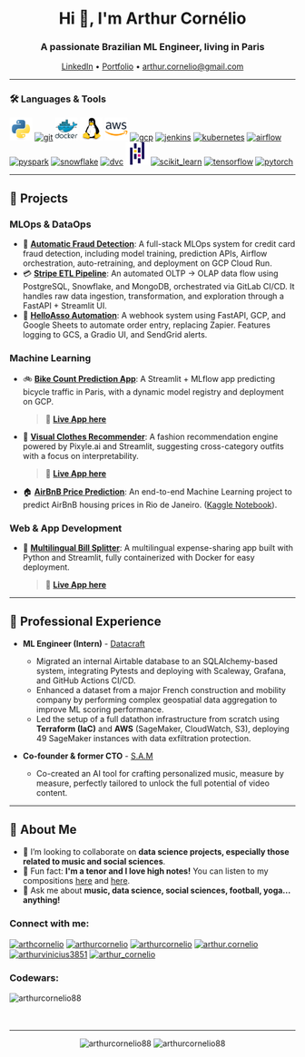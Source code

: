 <h1 align="center">Hi 🙌, I'm Arthur Cornélio</h1>
<h3 align="center">A passionate Brazilian ML Engineer, living in Paris</h3>

<p align="center">
  <a href="https://www.linkedin.com/in/arthurcornelio" target="_blank">LinkedIn</a> •
  <a href="https://troopl.com/arthurcornelio" target="_blank">Portfolio</a> •
  <a href="mailto:arthur.cornelio@gmail.com">arthur.cornelio@gmail.com</a>
</p>

---

### 🛠️ Languages & Tools

<p align="left">
    <a href="https://www.python.org" target="_blank" rel="noreferrer"><img src="https://raw.githubusercontent.com/devicons/devicon/master/icons/python/python-original.svg" alt="python" width="40" height="40"/></a>
    <a href="https://git-scm.com/" target="_blank" rel="noreferrer"><img src="https://www.vectorlogo.zone/logos/git-scm/git-scm-icon.svg" alt="git" width="40" height="40"/></a>
    <a href="https://www.docker.com/" target="_blank" rel="noreferrer"><img src="https://raw.githubusercontent.com/devicons/devicon/master/icons/docker/docker-original-wordmark.svg" alt="docker" width="40" height="40"/></a>
    <a href="https://www.linux.org/" target="_blank" rel="noreferrer"><img src="https://raw.githubusercontent.com/devicons/devicon/master/icons/linux/linux-original.svg" alt="linux" width="40" height="40"/></a>
    <a href="https://aws.amazon.com" target="_blank" rel="noreferrer"><img src="https://raw.githubusercontent.com/devicons/devicon/master/icons/amazonwebservices/amazonwebservices-original-wordmark.svg" alt="aws" width="40" height="40"/></a>
    <a href="https://cloud.google.com" target="_blank" rel="noreferrer"><img src="https://www.vectorlogo.zone/logos/google_cloud/google_cloud-icon.svg" alt="gcp" width="40" height="40"/></a>
    <a href="https://www.jenkins.io" target="_blank" rel="noreferrer"><img src="https://www.vectorlogo.zone/logos/jenkins/jenkins-icon.svg" alt="jenkins" width="40" height="40"/></a>
    <a href="https://kubernetes.io" target="_blank" rel="noreferrer"><img src="https://www.vectorlogo.zone/logos/kubernetes/kubernetes-icon.svg" alt="kubernetes" width="40" height="40"/></a>
    <a href="https://airflow.apache.org/" target="_blank" rel="noreferrer"><img src="https://www.vectorlogo.zone/logos/apache_airflow/apache_airflow-icon.svg" alt="airflow" width="40" height="40"/></a>
    <a href="https://spark.apache.org/" target="_blank" rel="noreferrer"><img src="https://www.vectorlogo.zone/logos/apache_spark/apache_spark-icon.svg" alt="pyspark" width="40" height="40"/></a>
    <a href="https://www.snowflake.com/" target="_blank" rel="noreferrer"><img src="https://www.vectorlogo.zone/logos/snowflake/snowflake-icon.svg" alt="snowflake" width="40" height="40"/></a>
    <a href="https://dvc.org/" target="_blank" rel="noreferrer"><img src="https://www.svgrepo.com/show/353683/dvc.svg" alt="dvc" width="40" height="40"/></a>
    <a href="https://pandas.pydata.org/" target="_blank" rel="noreferrer"><img src="https://raw.githubusercontent.com/devicons/devicon/2ae2a900d2f041da66e950e4d48052658d850630/icons/pandas/pandas-original.svg" alt="pandas" width="40" height="40"/></a>
    <a href="https://scikit-learn.org/" target="_blank" rel="noreferrer"><img src="https://upload.wikimedia.org/wikipedia/commons/0/05/Scikit_learn_logo_small.svg" alt="scikit_learn" width="40" height="40"/></a>
    <a href="https://www.tensorflow.org" target="_blank" rel="noreferrer"><img src="https://www.vectorlogo.zone/logos/tensorflow/tensorflow-icon.svg" alt="tensorflow" width="40" height="40"/></a>
    <a href="https://pytorch.org/" target="_blank" rel="noreferrer"><img src="https://www.vectorlogo.zone/logos/pytorch/pytorch-icon.svg" alt="pytorch" width="40" height="40"/></a>
</p>

---

## 🚀 Projects

### MLOps & DataOps
- 🥷 **[Automatic Fraud Detection](https://github.com/arthurcornelio88/automatic_fraud_detection)**: A full-stack MLOps system for credit card fraud detection, including model training, prediction APIs, Airflow orchestration, auto-retraining, and deployment on GCP Cloud Run.
- 💳 **[Stripe ETL Pipeline](https://gitlab.com/stripe_b2)**: An automated OLTP → OLAP data flow using PostgreSQL, Snowflake, and MongoDB, orchestrated via GitLab CI/CD. It handles raw data ingestion, transformation, and exploration through a FastAPI + Streamlit UI.
- 🧾 **[HelloAsso Automation](https://github.com/arthurcornelio88/helloasso-webhook-to-gsheet)**: A webhook system using FastAPI, GCP, and Google Sheets to automate order entry, replacing Zapier. Features logging to GCS, a Gradio UI, and SendGrid alerts.

### Machine Learning
- 🚲 **[Bike Count Prediction App](https://github.com/arthurcornelio88/bike-count-prediction-app)**: A Streamlit + MLflow app predicting bicycle traffic in Paris, with a dynamic model registry and deployment on GCP.
  > 🚀 **[Live App here](https://dstrafficcyclist1.streamlit.app/)**
- 👗 **[Visual Clothes Recommender](https://clothes-reco.streamlit.app/)**: A fashion recommendation engine powered by Pixyle.ai and Streamlit, suggesting cross-category outfits with a focus on interpretability.
  > 🚀 **[Live App here](https://clothes-reco.streamlit.app/)**
- 🏠 **[AirBnB Price Prediction](https://github.com/arthurcornelio88/airbnbpricing)**: An end-to-end Machine Learning project to predict AirBnB housing prices in Rio de Janeiro. ([Kaggle Notebook](https://www.kaggle.com/code/arthurcornelio/predicting-airbnb-housing-prices-in-rio-de-janeiro)).

### Web & App Development
- 💸 **[Multilingual Bill Splitter](https://github.com/arthurcornelio88/multilingual-bill-splitter)**: A multilingual expense-sharing app built with Python and Streamlit, fully containerized with Docker for easy deployment.
  > 🚀 **[Live App here](https://huggingface.co/spaces/arthurcornelio88/divisao_contas_multilingue)**

---

## 💼 Professional Experience

- **ML Engineer (Intern)** - [Datacraft](https://datacraft.paris/)
  - Migrated an internal Airtable database to an SQLAlchemy-based system, integrating Pytests and deploying with Scaleway, Grafana, and GitHub Actions CI/CD.
  - Enhanced a dataset from a major French construction and mobility company by performing complex geospatial data aggregation to improve ML scoring performance.
  - Led the setup of a full datathon infrastructure from scratch using **Terraform (IaC)** and **AWS** (SageMaker, CloudWatch, S3), deploying 49 SageMaker instances with data exfiltration protection.

- **Co-founder & former CTO** - [S.A.M](https://www.sammusic.xyz/)
  - Co-created an AI tool for crafting personalized music, measure by measure, perfectly tailored to unlock the full potential of video content.

---

## 💬 About Me

- 👯 I’m looking to collaborate on **data science projects, especially those related to music and social sciences**.
- 🎵 Fun fact: **I'm a tenor and I love high notes!** You can listen to my compositions [here](https://arthurvinicius.bandcamp.com/album/cora-o-na-boca) and [here](https://arthurvinicius.bandcamp.com/album/madre-amada).
- 💬 Ask me about **music, data science, social sciences, football, yoga... anything!**

<h3 align="left">Connect with me:</h3>
<p align="left">
<a href="https://twitter.com/arthcornelio" target="blank"><img align="center" src="https://raw.githubusercontent.com/rahuldkjain/github-profile-readme-generator/master/src/images/icons/Social/twitter.svg" alt="arthcornelio" height="30" width="40" /></a>
<a href="https://linkedin.com/in/arthurcornelio" target="blank"><img align="center" src="https://raw.githubusercontent.com/rahuldkjain/github-profile-readme-generator/master/src/images/icons/Social/linked-in-alt.svg" alt="arthurcornelio" height="30" width="40" /></a>
<a href="https://kaggle.com/arthurcornelio" target="blank"><img align="center" src="https://raw.githubusercontent.com/rahuldkjain/github-profile-readme-generator/master/src/images/icons/Social/kaggle.svg" alt="arthurcornelio" height="30" width="40" /></a>
<a href="https://instagram.com/arthur.cornelio" target="blank"><img align="center" src="https://raw.githubusercontent.com/rahuldkjain/github-profile-readme-generator/master/src/images/icons/Social/instagram.svg" alt="arthur.cornelio" height="30" width="40" /></a>
<a href="https://www.youtube.com/c/arthurvinicius3851" target="blank"><img align="center" src="https://raw.githubusercontent.com/rahuldkjain/github-profile-readme-generator/master/src/images/icons/Social/youtube.svg" alt="arthurvinicius3851" height="30" width="40" /></a>
<a href="https://www.hackerrank.com/arthur_cornelio" target="blank"><img align="center" src="https://raw.githubusercontent.com/rahuldkjain/github-profile-readme-generator/master/src/images/icons/Social/hackerrank.svg" alt="arthur_cornelio" height="30" width="40" /></a>
</p>

<h3 align="left">Codewars:</h3>
<p><img align="left" src="https://www.codewars.com/users/Arthur%20Corn%C3%A9lio/badges/large" alt="arthurcornelio88" /></p>
<br><br><br>

---
<p align="center">
  <img src="https://github-readme-stats.vercel.app/api/top-langs?username=arthurcornelio88&show_icons=true&locale=en&layout=compact&theme=vision-friendly-dark" alt="arthurcornelio88" />
  <img src="https://github-readme-stats.vercel.app/api?username=arthurcornelio88&show_icons=true&locale=en&theme=vision-friendly-dark" alt="arthurcornelio88" />
